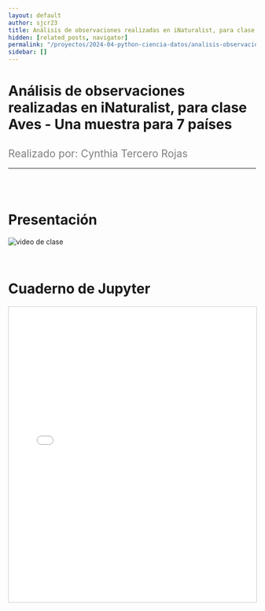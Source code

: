 ```yaml
---
layout: default
author: sjcr23
title: Análisis de observaciones realizadas en iNaturalist, para clase Aves
hidden: [related_posts, navigator]
permalink: "/proyectos/2024-04-python-ciencia-datos/analisis-observaciones-iNaturalist-clase-aves.html"
sidebar: []
---
```


# Análisis de observaciones realizadas en iNaturalist, para clase Aves - Una muestra para 7 países
<h2 style="color: gray; font-weight: normal;">Realizado por: Cynthia Tercero Rojas</h2>

---

<br><br>

# Presentación

![video de clase](https://youtu.be/IlBYLoIMneE)

<br>

# Cuaderno de Jupyter

<iframe 
    src="/assets/html/cynthia_tercero.html" 
    width="100%" 
    height="600" 
    style="border: 1px solid #ccc;"
></iframe>
